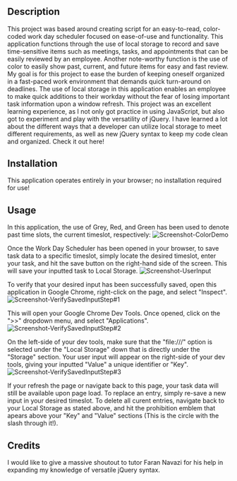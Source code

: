 # <Interactive Work Day Scheduler>

## Description

This project was based around creating script for an easy-to-read, color-coded work day scheduler focused on ease-of-use and functionality. This application functions through the use of local storage to record and save time-sensitive items such as meetings, tasks, and appointments that can be easily reviewed by an employee. Another note-worthy function is the use of color to easily show past, current, and future items for easy and fast review. My goal is for this project to ease the burden of keeping oneself organized in a fast-paced work environment that demands quick turn-around on deadlines. The use of local storage in this application enables an employee to make quick additions to their workday without the fear of losing important task information upon a window refresh. This project was an excellent learning experience, as I not only got practice in using JavaScript, but also got to experiment and play with the versatility of jQuery. I have learned a lot about the different ways that a developer can utilize local storage to meet different requirements, as well as new jQuery syntax to keep my code clean and organized. 
  Check it out here!
  [
](https://tjmomon92.github.io/Challenge-5-1.4.2023/)
  
## Installation

This application operates entirely in your browser; no installation required for use!

## Usage

In this application, the use of Grey, Red, and Green has been used to denote past time slots, the current timeslot, respectively:
  ![Screenshot-ColorDemo](https://user-images.githubusercontent.com/118149929/212490193-d205d7da-593a-4191-b327-31ff8c9399f3.png)

Once the Work Day Scheduler has been opened in your browser, to save task data to a specific timeslot, simply locate the desired timeslot, enter your task, and hit the save button on the right-hand side of the screen. This will save your inputted task to Local Storage.
  ![Screenshot-UserInput](https://user-images.githubusercontent.com/118149929/212490217-2d6a81a6-ed87-4fb5-a991-b592098359d9.png)

To verify that your desired input has been successfully saved, open this application in Google Chrome, right-click on the page, and select "Inspect".
  ![Screenshot-VerifySavedInputStep#1](https://user-images.githubusercontent.com/118149929/212490234-a7ddfcf0-14fe-4964-a5fb-3eee2d72031e.png)

This will open your Google Chrome Dev Tools. Once opened, click on the ">>" dropdown menu, and select "Applications".
  ![Screenshot-VerifySavedInputStep#2](https://user-images.githubusercontent.com/118149929/212490253-d6761375-9dd1-4c60-8a18-01cb7e1da179.png)

On the left-side of your dev tools, make sure that the "file:///" option is selected under the "Local Storage" down that is directly under the "Storage" section. Your user input will appear on the right-side of your dev tools, giving your inputted "Value" a unique identifier or "Key".
  ![Screenshot-VerifySavedInputStep#3](https://user-images.githubusercontent.com/118149929/212490277-bb5709c8-46e5-4850-b95f-b04d9cefe93e.png)

If your refresh the page or navigate back to this page, your task data will still be available upon page load. To replace an entry, simply re-save a new input in your desired timeslot. To delete all curent entries, navigate back to your Local Storage as stated above, and hit the prohibition emblem that apears above your "Key" and "Value" sections (This is the circle with the slash through it!).

## Credits

I would like to give a massive shoutout to tutor Faran Navazi for his help in expanding my knowledge of versatile jQuery syntax. 
